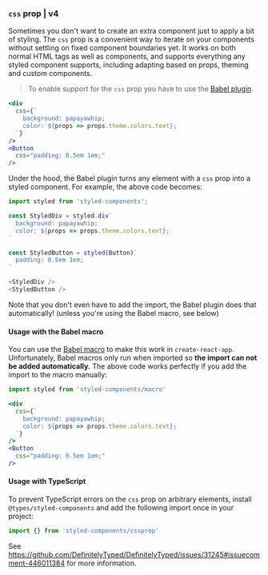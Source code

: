 ### `css` prop | v4

Sometimes you don't want to create an extra component just to apply a bit of styling. The `css` prop is a convenient way to iterate on your components without settling on fixed component boundaries yet. It works on both normal HTML tags as well as components, and supports everything any styled component supports, including adapting based on props, theming and custom components.

> To enable support for the `css` prop you have to use the [Babel plugin](/docs/tooling#babel-plugin).

```jsx
<div
  css={`
    background: papayawhip;
    color: ${props => props.theme.colors.text};
  `}
/>
<Button
  css="padding: 0.5em 1em;"
/>
```

Under the hood, the Babel plugin turns any element with a `css` prop into a styled component. For example, the above code becomes:

```javascript
import styled from 'styled-components';

const StyledDiv = styled.div`
  background: papayawhip;
  color: ${props => props.theme.colors.text};
`

const StyledButton = styled(Button)`
  padding: 0.5em 1em;
`

<StyledDiv />
<StyledButton />
```

Note that you don't even have to add the import, the Babel plugin does that automatically! (unless you're using the Babel macro, see below)

#### Usage with the Babel macro

You can use the [Babel macro](/docs/tooling#babel-macro) to make this work in `create-react-app`. Unfortunately, Babel macros only run when imported so **the import can not be added automatically.** The above code works perfectly if you add the import to the macro manually:

```jsx
import styled from 'styled-components/macro'

<div
  css={`
    background: papayawhip;
    color: ${props => props.theme.colors.text};
  `}
/>
<Button
  css="padding: 0.5em 1em;"
/>
```

#### Usage with TypeScript

To prevent TypeScript errors on the `css` prop on arbitrary elements, install `@types/styled-components` and add the following import once in your project:

```ts
import {} from 'styled-components/cssprop'
```
See <https://github.com/DefinitelyTyped/DefinitelyTyped/issues/31245#issuecomment-446011384> for more information.
